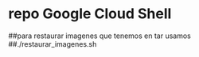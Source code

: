 # repo Google Cloud Shell
##para restaurar imagenes que tenemos en tar usamos
##./restaurar_imagenes.sh

